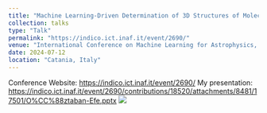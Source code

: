 ```yaml
---
title: "Machine Learning-Driven Determination of 3D Structures of Molecular Clouds in High-Resolution mm Images"
collection: talks
type: "Talk"
permalink: "https://indico.ict.inaf.it/event/2690/"
venue: "International Conference on Machine Learning for Astrophysics, University of Catania"
date: 2024-07-12
location: "Catania, Italy"
---
```

Conference Website: https://indico.ict.inaf.it/event/2690/
My presentation: https://indico.ict.inaf.it/event/2690/contributions/18520/attachments/8481/17501/O%CC%88ztaban-Efe.pptx
<img src='/images/2.jpg'>
